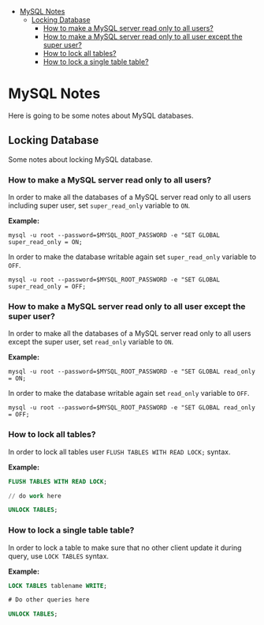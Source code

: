 
<!-- @import "[TOC]" {cmd="toc" depthFrom=1 depthTo=6 orderedList=false} -->

<!-- code_chunk_output -->

- [MySQL Notes](#mysql-notes)
  - [Locking Database](#locking-database)
    - [How to make a MySQL server read only to all users?](#how-to-make-a-mysql-server-read-only-to-all-users)
    - [How to make a MySQL server read only to all user except the super user?](#how-to-make-a-mysql-server-read-only-to-all-user-except-the-super-user)
    - [How to lock all tables?](#how-to-lock-all-tables)
    - [How to lock a single table table?](#how-to-lock-a-single-table-table)

<!-- /code_chunk_output -->

# MySQL Notes

Here is going to be some notes about MySQL databases.

## Locking Database

Some notes about locking MySQL database.

### How to make a MySQL server read only to all users?

In order to make all the databases of a MySQL server read only to all users including super user, set `super_read_only` variable to `ON`.

**Example:**

```console
mysql -u root --password=$MYSQL_ROOT_PASSWORD -e "SET GLOBAL super_read_only = ON;
```

In order to make the database writable again set `super_read_only` variable to `OFF`.

```console
mysql -u root --password=$MYSQL_ROOT_PASSWORD -e "SET GLOBAL super_read_only = OFF;
```

### How to make a MySQL server read only to all user except the super user?

In order to make all the databases of a MySQL server read only to all users except the super user, set `read_only` variable to `ON`.

**Example:**

```console
mysql -u root --password=$MYSQL_ROOT_PASSWORD -e "SET GLOBAL read_only = ON;
```

In order to make the database writable again set `read_only` variable to `OFF`.

```console
mysql -u root --password=$MYSQL_ROOT_PASSWORD -e "SET GLOBAL read_only = OFF;
```

### How to lock all tables?

In order to lock all tables user `FLUSH TABLES WITH READ LOCK;` syntax.

**Example:**

```sql
FLUSH TABLES WITH READ LOCK;

// do work here

UNLOCK TABLES;
```

### How to lock a single table table?

In order to lock a table to make sure that no other client update it during query, use `LOCK TABLES` syntax.

**Example:**

```sql
LOCK TABLES tablename WRITE;

# Do other queries here

UNLOCK TABLES;
```
